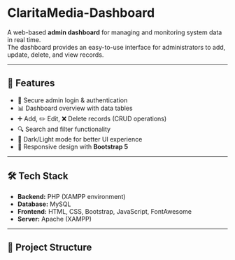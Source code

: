 # ClaritaMedia-Dashboard

A web-based **admin dashboard** for managing and monitoring system data in real time.  
The dashboard provides an easy-to-use interface for administrators to add, update, delete, and view records.  

---

## 🚀 Features
- 🔑 Secure admin login & authentication  
- 📊 Dashboard overview with data tables  
- ➕ Add, ✏️ Edit, ❌ Delete records (CRUD operations)  
- 🔍 Search and filter functionality  
- 🌙 Dark/Light mode for better UI experience  
- 📱 Responsive design with **Bootstrap 5**  

---

## 🛠️ Tech Stack
- **Backend:** PHP (XAMPP environment)  
- **Database:** MySQL  
- **Frontend:** HTML, CSS, Bootstrap, JavaScript, FontAwesome  
- **Server:** Apache (XAMPP)  

---

## 📂 Project Structure
